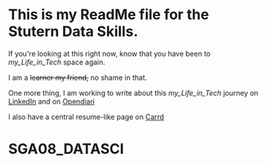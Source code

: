 # This is my ReadMe file for the Stutern Data Skills.

If you're looking at this right now, know that you have been to _my_Life_in_Tech_ space again.

I am a ~~learner my friend,~~ no shame in that.

One more thing, I am working to write about this _my_Life_in_Tech_ journey on [LinkedIn](https://www.linkedin.com/in/nndcharles) and on [Opendiari](https://www.opendiari.com/my-life-in-tech)

I also have a central resume-like page on [Carrd](https://ndcharles.carrd.co)
# SGA08_DATASCI
